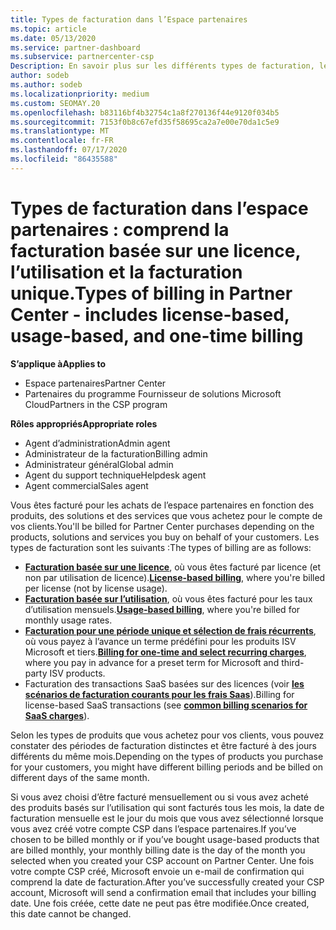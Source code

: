 ```yaml
---
title: Types de facturation dans l’Espace partenaires
ms.topic: article
ms.date: 05/13/2020
ms.service: partner-dashboard
ms.subservice: partnercenter-csp
Description: En savoir plus sur les différents types de facturation, les périodes de facturation et les dates de facturation que vous pouvez voir dans l’espace partenaires.
author: sodeb
ms.author: sodeb
ms.localizationpriority: medium
ms.custom: SEOMAY.20
ms.openlocfilehash: b83116bf4b32754c1a8f270136f44e9120f034b5
ms.sourcegitcommit: 7153f0b8c67efd35f58695ca2a7e00e70da1c5e9
ms.translationtype: MT
ms.contentlocale: fr-FR
ms.lasthandoff: 07/17/2020
ms.locfileid: "86435588"
---
```

# <a name="types-of-billing-in-partner-center---includes-license-based-usage-based-and-one-time-billing"></a><span data-ttu-id="709a0-103">Types de facturation dans l’espace partenaires : comprend la facturation basée sur une licence, l’utilisation et la facturation unique.</span><span class="sxs-lookup"><span data-stu-id="709a0-103">Types of billing in Partner Center - includes license-based, usage-based, and one-time billing</span></span>

<span data-ttu-id="709a0-104">**S’applique à**</span><span class="sxs-lookup"><span data-stu-id="709a0-104">**Applies to**</span></span>

- <span data-ttu-id="709a0-105">Espace partenaires</span><span class="sxs-lookup"><span data-stu-id="709a0-105">Partner Center</span></span>
- <span data-ttu-id="709a0-106">Partenaires du programme Fournisseur de solutions Microsoft Cloud</span><span class="sxs-lookup"><span data-stu-id="709a0-106">Partners in the CSP program</span></span>

<span data-ttu-id="709a0-107">**Rôles appropriés**</span><span class="sxs-lookup"><span data-stu-id="709a0-107">**Appropriate roles**</span></span>

- <span data-ttu-id="709a0-108">Agent d’administration</span><span class="sxs-lookup"><span data-stu-id="709a0-108">Admin agent</span></span>
- <span data-ttu-id="709a0-109">Administrateur de la facturation</span><span class="sxs-lookup"><span data-stu-id="709a0-109">Billing admin</span></span>
- <span data-ttu-id="709a0-110">Administrateur général</span><span class="sxs-lookup"><span data-stu-id="709a0-110">Global admin</span></span>
- <span data-ttu-id="709a0-111">Agent du support technique</span><span class="sxs-lookup"><span data-stu-id="709a0-111">Helpdesk agent</span></span>
- <span data-ttu-id="709a0-112">Agent commercial</span><span class="sxs-lookup"><span data-stu-id="709a0-112">Sales agent</span></span>

<span data-ttu-id="709a0-113">Vous êtes facturé pour les achats de l’espace partenaires en fonction des produits, des solutions et des services que vous achetez pour le compte de vos clients.</span><span class="sxs-lookup"><span data-stu-id="709a0-113">You'll be billed for Partner Center purchases depending on the products, solutions and services you buy on behalf of your customers.</span></span> <span data-ttu-id="709a0-114">Les types de facturation sont les suivants :</span><span class="sxs-lookup"><span data-stu-id="709a0-114">The types of billing are as follows:</span></span>

- <span data-ttu-id="709a0-115">[**Facturation basée sur une licence**](license-based-billing.md), où vous êtes facturé par licence (et non par utilisation de licence).</span><span class="sxs-lookup"><span data-stu-id="709a0-115">[**License-based billing**](license-based-billing.md), where you're billed per license (not by license usage).</span></span>
- <span data-ttu-id="709a0-116">[**Facturation basée sur l’utilisation**](usage-based-billing.md), où vous êtes facturé pour les taux d’utilisation mensuels.</span><span class="sxs-lookup"><span data-stu-id="709a0-116">[**Usage-based billing**](usage-based-billing.md), where you're billed for monthly usage rates.</span></span>
- <span data-ttu-id="709a0-117">[**Facturation pour une période unique et sélection de frais récurrents**](one-time-and-recurring-billing.md), où vous payez à l’avance un terme prédéfini pour les produits ISV Microsoft et tiers.</span><span class="sxs-lookup"><span data-stu-id="709a0-117">[**Billing for one-time and select recurring charges**](one-time-and-recurring-billing.md), where you pay in advance for a preset term for Microsoft and third-party ISV products.</span></span>
- <span data-ttu-id="709a0-118">Facturation des transactions SaaS basées sur des licences (voir [**les scénarios de facturation courants pour les frais Saas**](common-billing-scenarios-saas.md)).</span><span class="sxs-lookup"><span data-stu-id="709a0-118">Billing for license-based SaaS transactions (see [**common billing scenarios for SaaS charges**](common-billing-scenarios-saas.md)).</span></span>

<span data-ttu-id="709a0-119">Selon les types de produits que vous achetez pour vos clients, vous pouvez constater des périodes de facturation distinctes et être facturé à des jours différents du même mois.</span><span class="sxs-lookup"><span data-stu-id="709a0-119">Depending on the types of products you purchase for your customers, you might have different billing periods and be billed on different days of the same month.</span></span>

<span data-ttu-id="709a0-120">Si vous avez choisi d’être facturé mensuellement ou si vous avez acheté des produits basés sur l’utilisation qui sont facturés tous les mois, la date de facturation mensuelle est le jour du mois que vous avez sélectionné lorsque vous avez créé votre compte CSP dans l’espace partenaires.</span><span class="sxs-lookup"><span data-stu-id="709a0-120">If you’ve chosen to be billed monthly or if you’ve bought usage-based products that are billed monthly, your monthly billing date is the day of the month you selected when you created your CSP account on Partner Center.</span></span> <span data-ttu-id="709a0-121">Une fois votre compte CSP créé, Microsoft envoie un e-mail de confirmation qui comprend la date de facturation.</span><span class="sxs-lookup"><span data-stu-id="709a0-121">After you’ve successfully created your CSP account, Microsoft will send a confirmation email that includes your billing date.</span></span> <span data-ttu-id="709a0-122">Une fois créée, cette date ne peut pas être modifiée.</span><span class="sxs-lookup"><span data-stu-id="709a0-122">Once created, this date cannot be changed.</span></span>
